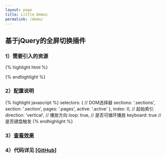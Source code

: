 ```yaml
---
layout: page
title: Little Demos
permalink: /demo/
---
```




## 基于jQuery的全屏切换插件

### 1）需要引入的资源

{% highlight html %}
<link rel="stylesheet" href="{baseUrl}/css/jquery.pageswitch.css" type="text/css">
<script src="{baseUrl}/js/jquery-1.9.1.min.js" type="text/javascript"></script>
<script src="{baseUrl}/js/jquery.pageswitch.js" type="text/javascript"></script>
{% endhighlight %}

### 2）配置说明

{% highlight javascript %}
selectors: {	        // DOM选择器
    sections: '.sections',
    section: '.section',
    pages: '.pages',
    active: '.active'
},
index: 0,	        // 起始索引
direction: 'vertical',	// 播放方向
loop: true,		// 是否可循环播放
keyboard: true	        // 是否键盘触发
{% endhighlight %}

### 3）[**查看效果**](PageSwitch/)


### 4）代码详见 [\[GitHub\]](https://github.com/yangchenglong/yangchenglong.github.io/tree/master/demo/PageSwitch)



